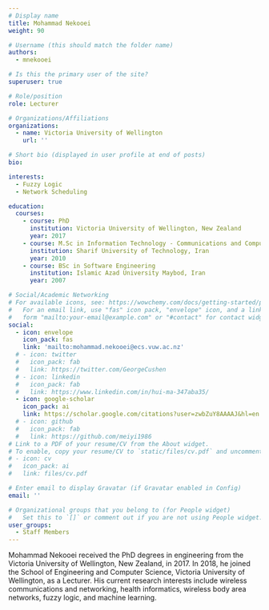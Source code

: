 ```yaml
---
# Display name
title: Mohammad Nekooei
weight: 90

# Username (this should match the folder name)
authors:
  - mnekooei

# Is this the primary user of the site?
superuser: true

# Role/position
role: Lecturer

# Organizations/Affiliations
organizations:
  - name: Victoria University of Wellington
    url: ''

# Short bio (displayed in user profile at end of posts)
bio: 

interests:
  - Fuzzy Logic
  - Network Scheduling

education:
  courses:
    - course: PhD
      institution: Victoria University of Wellington, New Zealand
      year: 2017
    - course: M.Sc in Information Technology - Communications and Computer Networks
      institution: Sharif University of Technology, Iran
      year: 2010
    - course: BSc in Software Engineering
      institution: Islamic Azad University Maybod, Iran
      year: 2007

# Social/Academic Networking
# For available icons, see: https://wowchemy.com/docs/getting-started/page-builder/#icons
#   For an email link, use "fas" icon pack, "envelope" icon, and a link in the
#   form "mailto:your-email@example.com" or "#contact" for contact widget.
social:
  - icon: envelope
    icon_pack: fas
    link: 'mailto:mohammad.nekooei@ecs.vuw.ac.nz'
  # - icon: twitter
  #   icon_pack: fab
  #   link: https://twitter.com/GeorgeCushen
  # - icon: linkedin
  #   icon_pack: fab
  #   link: https://www.linkedin.com/in/hui-ma-347aba35/
  - icon: google-scholar
    icon_pack: ai
    link: https://scholar.google.com/citations?user=zwbZuY8AAAAJ&hl=en
  # - icon: github
  #   icon_pack: fab
  #   link: https://github.com/meiyi1986
# Link to a PDF of your resume/CV from the About widget.
# To enable, copy your resume/CV to `static/files/cv.pdf` and uncomment the lines below.
# - icon: cv
#   icon_pack: ai
#   link: files/cv.pdf

# Enter email to display Gravatar (if Gravatar enabled in Config)
email: ''

# Organizational groups that you belong to (for People widget)
#   Set this to `[]` or comment out if you are not using People widget.
user_groups:
  - Staff Members
---
```


Mohammad Nekooei received the PhD degrees in engineering from the Victoria University of Wellington, New Zealand, in 2017. In 2018, he joined the School of Engineering and Computer Science, Victoria University of Wellington, as a Lecturer. His current research interests include wireless communications and networking, health informatics, wireless body area networks, fuzzy logic, and machine learning.

